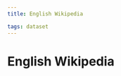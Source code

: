 ```yaml
---
title: English Wikipedia

tags: dataset 
---
```


# English Wikipedia































